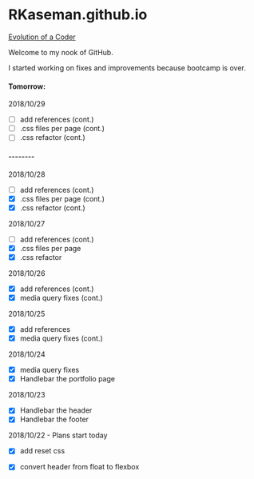 # RKaseman.github.io

[Evolution of a Coder](https://rkaseman.github.io/)

Welcome to my nook of GitHub.

I started working on fixes and improvements because bootcamp is over.

#### Tomorrow:

2018/10/29
- [ ] add references (cont.)
- [ ] .css files per page (cont.)
- [ ] .css refactor (cont.)

#### --------

2018/10/28
- [ ] add references (cont.)
- [x] .css files per page (cont.)
- [x] .css refactor (cont.)

2018/10/27
- [ ] add references (cont.)
- [x] .css files per page
- [x] .css refactor

2018/10/26
- [x] add references (cont.)
- [x] media query fixes (cont.)

2018/10/25
- [x] add references
- [x] media query fixes (cont.)

2018/10/24
- [x] media query fixes
- [x] Handlebar the portfolio page

2018/10/23
- [x] Handlebar the header
- [x] Handlebar the footer

2018/10/22 - Plans start today
- [x] add reset css
- [x] convert header from float to flexbox

